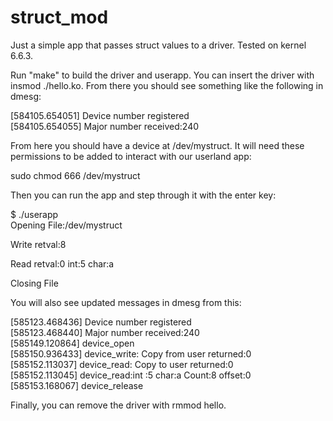 # struct_mod
Just a simple app that passes struct values to a driver. Tested on kernel 6.6.3.

Run "make" to build the driver and userapp.
You can insert the driver with insmod ./hello.ko. 
From there you should see something like the following in dmesg:

[584105.654051] Device number registered<br>
[584105.654055] Major number received:240

From here you should have a device at /dev/mystruct. It will need these permissions to be added to interact with our userland app:

sudo chmod 666 /dev/mystruct

Then you can run the app and step through it with the enter key:

$ ./userapp                   
Opening File:/dev/mystruct

Write retval:8

Read retval:0	 int:5	char:a

Closing File

You will also see updated messages in dmesg from this:

[585123.468436] Device number registered<br>
[585123.468440] Major number received:240<br>
[585149.120864] device_open<br>
[585150.936433] device_write: Copy from user returned:0<br>
[585152.113037] device_read: Copy to user returned:0<br>
[585152.113045] device_read:int :5	 char:a 	 Count:8 	 offset:0<br>
[585153.168067] device_release

Finally, you can remove the driver with rmmod hello.

